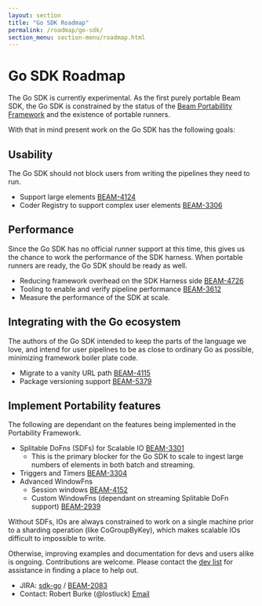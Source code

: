```yaml
---
layout: section
title: "Go SDK Roadmap"
permalink: /roadmap/go-sdk/
section_menu: section-menu/roadmap.html
---
```

<!--
Licensed under the Apache License, Version 2.0 (the "License");
you may not use this file except in compliance with the License.
You may obtain a copy of the License at

http://www.apache.org/licenses/LICENSE-2.0

Unless required by applicable law or agreed to in writing, software
distributed under the License is distributed on an "AS IS" BASIS,
WITHOUT WARRANTIES OR CONDITIONS OF ANY KIND, either express or implied.
See the License for the specific language governing permissions and
limitations under the License.
-->

# Go SDK Roadmap

The Go SDK is currently experimental. As the first purely portable Beam SDK, the Go SDK is constrained
by the status of the [Beam Portabillity Framework](https://beam.apache.org/roadmap/portability/) and the existence of
portable runners.

With that in mind present work on the Go SDK has the following goals:

## Usability

The Go SDK should not block users from writing the pipelines they need to run.

* Support large elements [BEAM-4124](https://issues.apache.org/jira/browse/BEAM-4124)
* Coder Registry to support complex user elements [BEAM-3306](https://issues.apache.org/jira/browse/BEAM-3306)

## Performance

Since the Go SDK has no official runner support at this time, this gives us the chance to work the performance
of the SDK harness. When portable runners are ready, the Go SDK should be ready as well.

* Reducing framework overhead on the SDK Harness side [BEAM-4726](https://issues.apache.org/jira/browse/BEAM-4726)
* Tooling to enable and verify pipeline performance [BEAM-3612](https://issues.apache.org/jira/browse/BEAM-3612)
* Measure the performance of the SDK at scale.

## Integrating with the Go ecosystem

The authors of the Go SDK intended to keep the parts of the language we love, and intend for
user pipelines to be as close to ordinary Go as possible, minimizing framework boiler plate code.

* Migrate to a vanity URL path [BEAM-4115](https://issues.apache.org/jira/browse/BEAM-4115)
* Package versioning support [BEAM-5379](https://issues.apache.org/jira/browse/BEAM-5379)

## Implement Portability features

The following are dependant on the features being implemented in the Portability Framework.

* Splitable DoFns (SDFs) for Scalable IO [BEAM-3301](https://issues.apache.org/jira/browse/BEAM-3301)
  * This is the primary blocker for the Go SDK to scale to ingest large numbers of elements in both batch and streaming.
* Triggers and Timers [BEAM-3304](https://issues.apache.org/jira/browse/BEAM-3304)
* Advanced WindowFns
   * Session windows [BEAM-4152](https://issues.apache.org/jira/browse/BEAM-4152)
   * Custom WindowFns (dependant on streaming Splitable DoFn support) [BEAM-2939](https://issues.apache.org/jira/browse/BEAM-2939)

Without SDFs, IOs are always constrained to work on a single machine prior to a sharding operation (like CoGroupByKey),
which makes scalable IOs difficult to impossible to write.

Otherwise, improving examples and documentation for devs and users alike is ongoing. 
Contributions are welcome. Please contact the [dev list](mailto:dev@beam.apache.org?subject=%5BGo%20SDK%5D%20How%20can%20I%20help%3F)
for assistance in finding a place to help out.

 - JIRA: [sdk-go](https://issues.apache.org/jira/issues/?jql=project%20%3D%20BEAM%20AND%20component%20%3D%20sdk-go) / [BEAM-2083](https://issues.apache.org/jira/browse/BEAM-2083)
 - Contact: Robert Burke (@lostluck) [Email](mailto:rebo@google.com,dev@beam.apache.org?subject=%5BGo%20SDK%5D)
